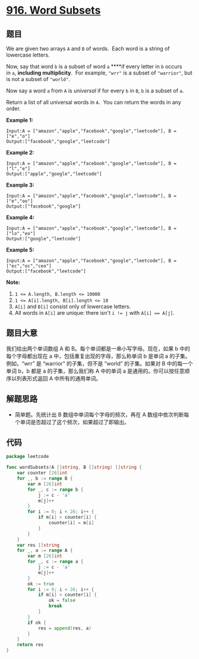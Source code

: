 # [916. Word Subsets](https://leetcode.com/problems/word-subsets/)


## 题目

We are given two arrays `A` and `B` of words.  Each word is a string of lowercase letters.

Now, say that word `b` is a subset of word `a` ****if every letter in `b` occurs in `a`, **including multiplicity**.  For example, `"wrr"` is a subset of `"warrior"`, but is not a subset of `"world"`.

Now say a word `a` from `A` is *universal* if for every `b` in `B`, `b` is a subset of `a`.

Return a list of all universal words in `A`.  You can return the words in any order.

**Example 1:**

```
Input:A = ["amazon","apple","facebook","google","leetcode"], B = ["e","o"]
Output:["facebook","google","leetcode"]
```

**Example 2:**

```
Input:A = ["amazon","apple","facebook","google","leetcode"], B = ["l","e"]
Output:["apple","google","leetcode"]
```

**Example 3:**

```
Input:A = ["amazon","apple","facebook","google","leetcode"], B = ["e","oo"]
Output:["facebook","google"]
```

**Example 4:**

```
Input:A = ["amazon","apple","facebook","google","leetcode"], B = ["lo","eo"]
Output:["google","leetcode"]
```

**Example 5:**

```
Input:A = ["amazon","apple","facebook","google","leetcode"], B = ["ec","oc","ceo"]
Output:["facebook","leetcode"]
```

**Note:**

1. `1 <= A.length, B.length <= 10000`
2. `1 <= A[i].length, B[i].length <= 10`
3. `A[i]` and `B[i]` consist only of lowercase letters.
4. All words in `A[i]` are unique: there isn't `i != j` with `A[i] == A[j]`.

## 题目大意

我们给出两个单词数组 A 和 B。每个单词都是一串小写字母。现在，如果 b 中的每个字母都出现在 a 中，包括重复出现的字母，那么称单词 b 是单词 a 的子集。 例如，“wrr” 是 “warrior” 的子集，但不是 “world” 的子集。如果对 B 中的每一个单词 b，b 都是 a 的子集，那么我们称 A 中的单词 a 是通用的。你可以按任意顺序以列表形式返回 A 中所有的通用单词。

## 解题思路

- 简单题。先统计出 B 数组中单词每个字母的频次，再在 A 数组中依次判断每个单词是否超过了这个频次，如果超过了即输出。

## 代码

```go
package leetcode

func wordSubsets(A []string, B []string) []string {
    var counter [26]int
    for _, b := range B {
        var m [26]int
        for _, c := range b {
            j := c - 'a'
            m[j]++
        }
        for i := 0; i < 26; i++ {
            if m[i] > counter[i] {
                counter[i] = m[i]
            }
        }
    }
    var res []string
    for _, a := range A {
        var m [26]int
        for _, c := range a {
            j := c - 'a'
            m[j]++
        }
        ok := true
        for i := 0; i < 26; i++ {
            if m[i] < counter[i] {
                ok = false
                break
            }
        }
        if ok {
            res = append(res, a)
        }
    }
    return res
}
```